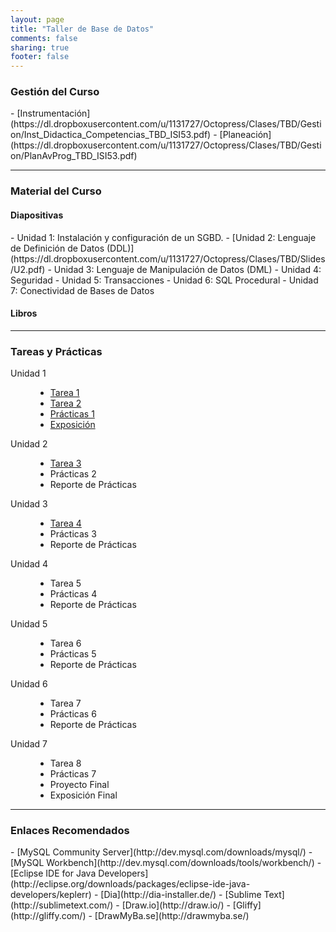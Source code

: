 ```yaml
---
layout: page
title: "Taller de Base de Datos"
comments: false
sharing: true
footer: false
---
```

<h3>Gestión del Curso</h3>
- [Instrumentación](https://dl.dropboxusercontent.com/u/1131727/Octopress/Clases/TBD/Gestion/Inst_Didactica_Competencias_TBD_ISI53.pdf)
- [Planeación](https://dl.dropboxusercontent.com/u/1131727/Octopress/Clases/TBD/Gestion/PlanAvProg_TBD_ISI53.pdf)

---

<h3>Material del Curso</h3>
<h4>Diapositivas</h4>
- Unidad 1: Instalación y configuración de un SGBD.
- [Unidad 2: Lenguaje de Definición de Datos (DDL)](https://dl.dropboxusercontent.com/u/1131727/Octopress/Clases/TBD/Slides/U2.pdf)
- Unidad 3: Lenguaje de Manipulación de Datos (DML)
- Unidad 4: Seguridad
- Unidad 5: Transacciones
- Unidad 6: SQL Procedural
- Unidad 7: Conectividad de Bases de Datos

<h4>Libros</h4>

---

<h3>Tareas y Prácticas</h3>
<dl class="dl-horizontal">
  <dt>Unidad 1</dt>
  <dd>
  <ul class="list-inline">
      <li><a href="https://dl.dropboxusercontent.com/u/1131727/Octopress/Clases/TBD/HW/Tarea1.txt">Tarea 1</a></li>
      <li><a href="https://dl.dropboxusercontent.com/u/1131727/Octopress/Clases/TBD/HW/Tarea2.txt">Tarea 2</a></li>
      <li><a href="https://dl.dropboxusercontent.com/u/1131727/Octopress/Clases/TBD/HW/Pr%C3%A1ctica1.txt">Prácticas 1</a></li>
      <li><a href="https://dl.dropboxusercontent.com/u/1131727/Octopress/Clases/TBD/HW/Expo1.txt">Exposición</a></li>
  </ul>
  </dd>
  <dt>Unidad 2</dt>
  <dd>
    <ul class="list-inline">
      <li><a href="https://dl.dropboxusercontent.com/u/1131727/Octopress/Clases/TBD/HW/Tarea3.txt">Tarea 3</a></li>
      <li>Prácticas 2</li>
      <li>Reporte de Prácticas</li>
    </ul>
  </dd>
  <dt>Unidad 3</dt>
  <dd>
    <ul class="list-inline">
      <li><a href="https://dl.dropboxusercontent.com/u/1131727/Octopress/Clases/TBD/HW/Tarea4.txt">Tarea 4</a></li>
      <li>Prácticas 3</li>
      <li>Reporte de Prácticas</li>
    </ul>
  </dd>
  <dt>Unidad 4</dt>
  <dd>
    <ul class="list-inline">
      <li>Tarea 5</li>
      <li>Prácticas 4</li>
      <li>Reporte de Prácticas</li>
    </ul>
  </dd>
  <dt>Unidad 5</dt>
  <dd>
    <ul class="list-inline">
      <li>Tarea 6</li>
      <li>Prácticas 5</li>
      <li>Reporte de Prácticas</li>
    </ul>
  </dd>
  <dt>Unidad 6</dt>
  <dd>
    <ul class="list-inline">
      <li>Tarea 7</li>
      <li>Prácticas 6</li>
      <li>Reporte de Prácticas</li>
    </ul>
  </dd>
  <dt>Unidad 7</dt>
  <dd>
    <ul class="list-inline">
      <li>Tarea 8</li>
      <li>Prácticas 7</li>
      <li>Proyecto Final</li>
      <li>Exposición Final</li>
    </ul>
  </dd>
</dl>

---

<h3>Enlaces Recomendados</h3>
- [MySQL Community Server](http://dev.mysql.com/downloads/mysql/)
- [MySQL Workbench](http://dev.mysql.com/downloads/tools/workbench/)
- [Eclipse IDE for Java Developers](http://eclipse.org/downloads/packages/eclipse-ide-java-developers/keplerr)
- [Dia](http://dia-installer.de/)
- [Sublime Text](http://sublimetext.com/)
- [Draw.io](http://draw.io/)
- [Gliffy](http://gliffy.com/)
- [DrawMyBa.se](http://drawmyba.se/)
